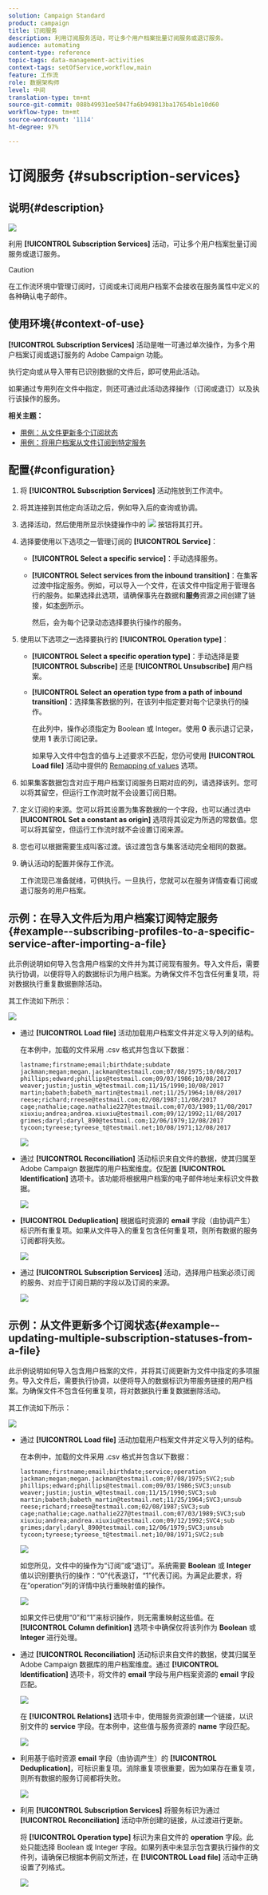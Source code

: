 ```yaml
---
solution: Campaign Standard
product: campaign
title: 订阅服务
description: 利用订阅服务活动，可让多个用户档案批量订阅服务或退订服务。
audience: automating
content-type: reference
topic-tags: data-management-activities
context-tags: setOfService,workflow,main
feature: 工作流
role: 数据架构师
level: 中间
translation-type: tm+mt
source-git-commit: 088b49931ee5047fa6b949813ba17654b1e10d60
workflow-type: tm+mt
source-wordcount: '1114'
ht-degree: 97%

---
```



# 订阅服务 {#subscription-services}

## 说明{#description}

![](assets/wf_subscription.png)

利用 **[!UICONTROL Subscription Services]** 活动，可让多个用户档案批量订阅服务或退订服务。

>[!CAUTION]
>
>在工作流环境中管理订阅时，订阅或未订阅用户档案不会接收在服务属性中定义的各种确认电子邮件。

## 使用环境{#context-of-use}

**[!UICONTROL Subscription Services]** 活动是唯一可通过单次操作，为多个用户档案订阅或退订服务的 Adobe Campaign 功能。

执行定向或从导入带有已识别数据的文件后，即可使用此活动。

如果通过专用列在文件中指定，则还可通过此活动选择操作（订阅或退订）以及执行该操作的服务。

**相关主题：**

* [用例：从文件更新多个订阅状态](../../automating/using/updating-subscriptions-from-file.md)
* [用例：将用户档案从文件订阅到特定服务](../../automating/using/subscribing-profiles-from-file.md)

## 配置{#configuration}

1. 将 **[!UICONTROL Subscription Services]** 活动拖放到工作流中。
1. 将其连接到其他定向活动之后，例如导入后的查询或协调。
1. 选择活动，然后使用所显示快捷操作中的 ![](assets/edit_darkgrey-24px.png) 按钮将其打开。
1. 选择要使用以下选项之一管理订阅的 **[!UICONTROL Service]**：

   * **[!UICONTROL Select a specific service]**：手动选择服务。
   * **[!UICONTROL Select services from the inbound transition]**：在集客过渡中指定服务。例如，可以导入一个文件，在该文件中指定用于管理各行的服务。如果选择此选项，请确保事先在数据和&#x200B;**服务**&#x200B;资源之间创建了链接，如[本例](#example--updating-multiple-subscription-statuses-from-a-file)所示。

      然后，会为每个记录动态选择要执行操作的服务。

1. 使用以下选项之一选择要执行的 **[!UICONTROL Operation type]**：

   * **[!UICONTROL Select a specific operation type]**：手动选择是要 **[!UICONTROL Subscribe]** 还是 **[!UICONTROL Unsubscribe]** 用户档案。
   * **[!UICONTROL Select an operation type from a path of inbound transition]**：选择集客数据的列，在该列中指定要对每个记录执行的操作。

      在此列中，操作必须指定为 Boolean 或 Integer。使用 **0** 表示退订记录，使用 **1** 表示订阅记录。

      如果导入文件中包含的值与上述要求不匹配，您仍可使用 **[!UICONTROL Load file]** 活动中提供的 [Remapping of values](../../automating/using/load-file.md#column-format) 选项。

1. 如果集客数据包含对应于用户档案订阅服务日期对应的列，请选择该列。您可以将其留空，但运行工作流时就不会设置订阅日期。
1. 定义订阅的来源。您可以将其设置为集客数据的一个字段，也可以通过选中 **[!UICONTROL Set a constant as origin]** 选项将其设定为所选的常数值。您可以将其留空，但运行工作流时就不会设置订阅来源。
1. 您也可以根据需要生成叫客过渡。该过渡包含与集客活动完全相同的数据。
1. 确认活动的配置并保存工作流。

   工作流现已准备就绪，可供执行。一旦执行，您就可以在服务详情查看订阅或退订服务的用户档案。

## 示例：在导入文件后为用户档案订阅特定服务{#example--subscribing-profiles-to-a-specific-service-after-importing-a-file}

此示例说明如何导入包含用户档案的文件并为其订阅现有服务。导入文件后，需要执行协调，以便将导入的数据标识为用户档案。为确保文件不包含任何重复项，将对数据执行重复数据删除活动。

其工作流如下所示：

![](assets/subscription_activity_example1.png)

* 通过 **[!UICONTROL Load file]** 活动加载用户档案文件并定义导入列的结构。

   在本例中，加载的文件采用 .csv 格式并包含以下数据：

   ```
   lastname;firstname;email;birthdate;subdate
   jackman;megan;megan.jackman@testmail.com;07/08/1975;10/08/2017
   phillips;edward;phillips@testmail.com;09/03/1986;10/08/2017
   weaver;justin;justin_w@testmail.com;11/15/1990;10/08/2017
   martin;babeth;babeth_martin@testmail.net;11/25/1964;10/08/2017
   reese;richard;rreese@testmail.com;02/08/1987;11/08/2017
   cage;nathalie;cage.nathalie227@testmail.com;07/03/1989;11/08/2017
   xiuxiu;andrea;andrea.xiuxiu@testmail.com;09/12/1992;11/08/2017
   grimes;daryl;daryl_890@testmail.com;12/06/1979;12/08/2017
   tycoon;tyreese;tyreese_t@testmail.net;10/08/1971;12/08/2017
   ```

   ![](assets/subscription_activity_example2.png)

* 通过 **[!UICONTROL Reconciliation]** 活动标识来自文件的数据，使其归属至 Adobe Campaign 数据库的用户档案维度。仅配置 **[!UICONTROL Identification]** 选项卡。该功能将根据用户档案的电子邮件地址来标识文件数据。

   ![](assets/subscription_activity_example3.png)

* **[!UICONTROL Deduplication]** 根据临时资源的 **email** 字段（由协调产生）标识所有重复项。如果从文件导入的重复包含任何重复项，则所有数据的服务订阅都将失败。

   ![](assets/subscription_activity_example5.png)

* 通过 **[!UICONTROL Subscription Services]** 活动，选择用户档案必须订阅的服务、对应于订阅日期的字段以及订阅的来源。

   ![](assets/subscription_activity_example4.png)

## 示例：从文件更新多个订阅状态{#example--updating-multiple-subscription-statuses-from-a-file}

此示例说明如何导入包含用户档案的文件，并将其订阅更新为文件中指定的多项服务。导入文件后，需要执行协调，以便将导入的数据标识为带服务链接的用户档案。为确保文件不包含任何重复项，将对数据执行重复数据删除活动。

其工作流如下所示：

![](assets/subscription_activity_example1.png)

* 通过 **[!UICONTROL Load file]** 活动加载用户档案文件并定义导入列的结构。

   在本例中，加载的文件采用 .csv 格式并包含以下数据：

   ```
   lastname;firstname;email;birthdate;service;operation
   jackman;megan;megan.jackman@testmail.com;07/08/1975;SVC2;sub
   phillips;edward;phillips@testmail.com;09/03/1986;SVC3;unsub
   weaver;justin;justin_w@testmail.com;11/15/1990;SVC3;sub
   martin;babeth;babeth_martin@testmail.net;11/25/1964;SVC3;unsub
   reese;richard;rreese@testmail.com;02/08/1987;SVC3;sub
   cage;nathalie;cage.nathalie227@testmail.com;07/03/1989;SVC3;sub
   xiuxiu;andrea;andrea.xiuxiu@testmail.com;09/12/1992;SVC4;sub
   grimes;daryl;daryl_890@testmail.com;12/06/1979;SVC3;unsub
   tycoon;tyreese;tyreese_t@testmail.net;10/08/1971;SVC2;sub
   ```

   ![](assets/subscription_example_load_file.png)

   如您所见，文件中的操作为“订阅”或“退订”。系统需要 **Boolean** 或 **Integer** 值以识别要执行的操作：“0”代表退订，“1”代表订阅。为满足此要求，将在“operation”列的详情中执行重映射值的操作。

   ![](assets/subscription_example_remapping.png)

   如果文件已使用“0”和“1”来标识操作，则无需重映射这些值。在 **[!UICONTROL Column definition]** 选项卡中确保仅将该列作为 **Boolean** 或 **Integer** 进行处理。

* 通过 **[!UICONTROL Reconciliation]** 活动标识来自文件的数据，使其归属至 Adobe Campaign 数据库的用户档案维度。通过 **[!UICONTROL Identification]** 选项卡，将文件的 **email** 字段与用户档案资源的 **email** 字段匹配。

   ![](assets/subscription_activity_example3.png)

   在 **[!UICONTROL Relations]** 选项卡中，使用服务资源创建一个链接，以识别文件的 **service** 字段。在本例中，这些值与服务资源的 **name** 字段匹配。

   ![](assets/subscription_example_service_relation.png)

* 利用基于临时资源 **email** 字段（由协调产生）的 **[!UICONTROL Deduplication]**，可标识重复项。消除重复项很重要，因为如果存在重复项，则所有数据的服务订阅都将失败。

   ![](assets/subscription_activity_example5.png)

* 利用 **[!UICONTROL Subscription Services]** 将服务标识为通过 **[!UICONTROL Reconciliation]** 活动中所创建的链接，从过渡进行更新。

   将 **[!UICONTROL Operation type]** 标识为来自文件的 **operation** 字段。此处只能选择 Boolean 或 Integer 字段。如果列表中未显示包含要执行操作的文件列，请确保已根据本例前文所述，在 **[!UICONTROL Load file]** 活动中正确设置了列格式。

   ![](assets/subscription_activity_example_from_file.png)

